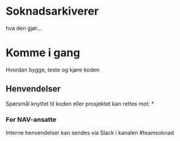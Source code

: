 # Soknadsarkiverer
hva den gjør...

# Komme i gang

Hvordan bygge, teste og kjøre koden

## Henvendelser
Spørsmål knyttet til koden eller prosjektet kan rettes mot:
* 

### For NAV-ansatte
Interne henvendelser kan sendes via Slack i kanalen #teamsoknad
